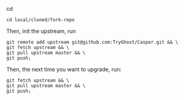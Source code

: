 cd

```
cd local/cloned/fork-repo
```

Then, init the upstream, run

```
git remote add upstream git@github.com:TryGhost/Casper.git && \
git fetch upstream && \
git pull upstream master && \
git push;
```

Then, the next time you want to upgrade, run:

```
git fetch upstream && \
git pull upstream master && \
git push;
```
